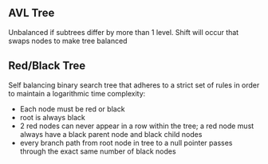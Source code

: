 ## AVL Tree
Unbalanced if subtrees differ by more than 1 level. Shift will occur that swaps nodes to make tree balanced

## Red/Black Tree
Self balancing binary search tree that adheres to a strict set of rules in order to maintain a logarithmic time complexity:
- Each node must be red or black
- root is always black
- 2 red nodes can never appear in a row within the tree; a red node must always have a black parent node and black child nodes
- every branch path from root node in tree to a null pointer passes through the exact same number of black nodes
